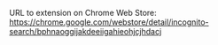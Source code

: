URL to extension on Chrome Web Store: https://chrome.google.com/webstore/detail/incognito-search/bphnaoggijakdeeiigahieohjcjhdacj
